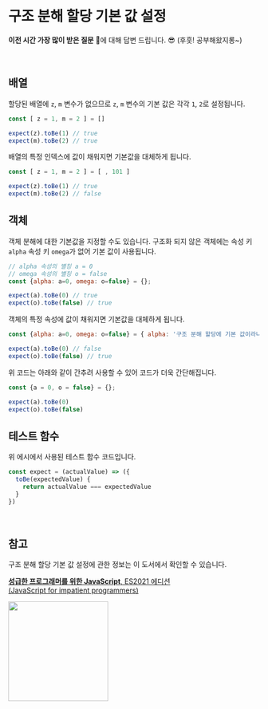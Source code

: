 # 구조 분해 할당 기본 값 설정

**이전 시간 가장 많이 받은 질문** 👀에 대해 답변 드립니다. 😎 (후훗! 공부해왔지롱~)

<br>

## 배열 

할당된 배열에 `z`, `m` 변수가 없으므로 `z`, `m` 변수의 기본 값은 각각 `1`, `2`로 설정됩니다.

```jsx
const [ z = 1, m = 2 ] = []

expect(z).toBe(1) // true
expect(m).toBe(2) // true
```

배열의 특정 인덱스에 값이 채워지면 기본값을 대체하게 됩니다.

```jsx
const [ z = 1, m = 2 ] = [ , 101 ]

expect(z).toBe(1) // true
expect(m).toBe(2) // false
```

## 객체

객체 분해에 대한 기본값을 지정할 수도 있습니다.
구조화 되지 않은 객체에는 속성 키 `alpha` 속성 키 `omega`가 없어 기본 값이 사용됩니다.

```jsx
// alpha 속성의 별칭 a = 0
// omega 속성의 별칭 o = false
const {alpha: a=0, omega: o=false} = {};

expect(a).toBe(0) // true
expect(o).toBe(false) // true
```

객체의 특정 속성에 값이 채워지면 기본값을 대체하게 됩니다.

```jsx
const {alpha: a=0, omega: o=false} = { alpha: '구조 분해 할당에 기본 값이라니!!' };

expect(a).toBe(0) // false
expect(o).toBe(false) // true
```


위 코드는 아래와 같이 간추려 사용할 수 있어 코드가 더욱 간단해집니다.

```jsx
const {a = 0, o = false} = {};

expect(a).toBe(0)
expect(o).toBe(false)
```

## 테스트 함수

위 에시에서 사용된 테스트 함수 코드입니다.

```jsx
const expect = (actualValue) => ({
  toBe(expectedValue) {
    return actualValue === expectedValue
  }
})
```

<br>

## 참고 

구조 분해 할당 기본 값 설정에 관한 정보는 이 도서에서 확인할 수 있습니다.

[**성급한 프로그래머를 위한 JavaScript**, ES2021 에디션<br>(JavaScript for impatient programmers)](https://exploringjs.com/impatient-js/ch_destructuring.html#advanced-4)

<img src="https://exploringjs.com/impatient-js/img-homepage/cover-homepage.jpg" alt="" height="200" />